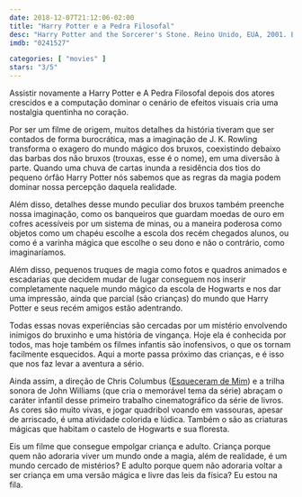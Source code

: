 ```yaml
---
date: 2018-12-07T21:12:06-02:00
title: "Harry Potter e a Pedra Filosofal"
desc: "Harry Potter and the Sorcerer's Stone. Reino Unido, EUA, 2001. Escrito por Steve Kloves baseado no romance infanto-juvenil de J.K. Rowling. Com Daniel Radcliffe, Rupert Grint, Richard Harris. Nostalgia, efeitos antigos."
imdb: "0241527"

categories: [ "movies" ]
stars: "3/5"
---
```

Assistir novamente a Harry Potter e A Pedra Filosofal depois dos atores crescidos e a computação dominar o cenário de efeitos visuais cria uma nostalgia quentinha no coração.

Por ser um filme de origem, muitos detalhes da história tiveram que ser contados de forma burocrática, mas a imaginação de J. K. Rowling transforma o exagero do mundo mágico dos bruxos, coexistindo debaixo das barbas dos não bruxos (trouxas, esse é o nome), em uma diversão à parte. Quando uma chuva de cartas inunda a residência dos tios do pequeno órfão Harry Potter nós sabemos que as regras da magia podem dominar nossa percepção daquela realidade.

Além disso, detalhes desse mundo peculiar dos bruxos também preenche nossa imaginação, como os banqueiros que guardam moedas de ouro em cofres acessíveis por um sistema de minas, ou a maneira poderosa como objetos como um chapéu escolhe a escola dos recém chegados alunos, ou como é a varinha mágica que escolhe o seu dono e não o contrário, como imaginaríamos.

Além disso, pequenos truques de magia como fotos e quadros animados e escadarias que decidem mudar de lugar conseguem nos inserir completamente naquele mundo mágico da escola de Hogwarts e nos dar uma impressão, ainda que parcial (são crianças) do mundo que Harry Potter e seus recém amigos estão adentrando.

Todas essas novas experiências são cercadas por um mistério envolvendo inimigos do bruxinho e uma história de vingança. Hoje ela é conhecida por todos, mas hoje também os filmes infantis são inofensivos, o que os tornam facilmente esquecidos. Aqui a morte passa próximo das crianças, e é isso que nos faz levar a aventura a sério.

Ainda assim, a direção de Chris Columbus ([Esqueceram de Mim](/esqueceram-de-mim)) e a trilha sonora de John Williams (que cria o memorável tema da série) abraçam o caráter infantil desse primeiro trabalho cinematográfico da série de livros. As cores são muito vivas, e jogar quadribol voando em vassouras, apesar de arriscado, é uma atividade colorida e lúdica. Também o são as criaturas mágicas que habitam o castelo de Hogwarts e sua floresta.

Eis um filme que consegue empolgar criança e adulto. Criança porque quem não adoraria viver um mundo onde a magia, além de realidade, é um mundo cercado de mistérios? E adulto porque quem não adoraria voltar a ser criança em uma versão mágica e livre das leis da física? Eu estou na fila.
